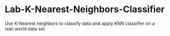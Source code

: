 # Lab-K-Nearest-Neighbors-Classifier
Use K-Nearest neighbors to classify data and apply KNN classifier on a real-world data set
